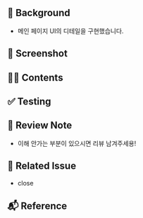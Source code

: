 ## 🌁 Background
<!-- 해당 PR을 작성하게 된 이유를 적어주세요. -->
- 메인 페이지 UI의 디테일을 구현했습니다.

## 📱 Screenshot
<!-- 스크린샷이나 동영상을 첨부해주세요. -->

## 👩‍💻 Contents
<!-- 작업 내용을 적어주세요 -->

## ✅ Testing
<!-- 테스트 방법을 적어주세요 -->


## 📝 Review Note
<!-- PR과정에서 든 생각이나 개선할 내용이 있다면 적어주세요. -->
- 이해 안가는 부분이 있으시면 리뷰 남겨주세용!

## 📣 Related Issue
<!-- 관련 이슈를 적어주세요. -->
- close


## 📬 Reference
<!-- 참고한 코드의 출처를 작성해주세요 -->

